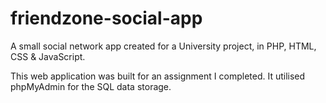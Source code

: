 # friendzone-social-app

A small social network app created for a University project, in PHP, HTML, CSS & JavaScript.

This web application was built for an assignment I completed. It utilised phpMyAdmin for the SQL data storage.
